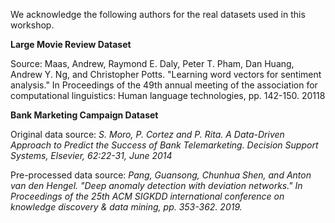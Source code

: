 We acknowledge the following authors for the real datasets used in this workshop.


**Large Movie Review Dataset**

Source: Maas, Andrew, Raymond E. Daly, Peter T. Pham, Dan Huang, Andrew Y. Ng, and Christopher Potts. "Learning word vectors for sentiment analysis." In Proceedings of the 49th annual meeting of the association for computational linguistics: Human language technologies, pp. 142-150. 20118


**Bank Marketing Campaign Dataset**

Original data source: *S. Moro, P. Cortez and P. Rita. A Data-Driven Approach to Predict the Success of Bank Telemarketing. Decision Support Systems, Elsevier, 62:22-31, June 2014*

Pre-processed data source: *Pang, Guansong, Chunhua Shen, and Anton van den Hengel. "Deep anomaly detection with deviation networks." In Proceedings of the 25th ACM SIGKDD international conference on knowledge discovery & data mining, pp. 353-362. 2019.*